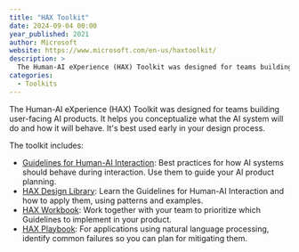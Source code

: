 ```yaml
---
title: "HAX Toolkit"
date: 2024-09-04 00:00
year_published: 2021
author: Microsoft
website: https://www.microsoft.com/en-us/haxtoolkit/
description: >
  The Human-AI eXperience (HAX) Toolkit was designed for teams building user-facing AI products. It helps you conceptualize what the AI system will do and how it will behave.
categories:
  - Toolkits
---
```


The Human-AI eXperience (HAX) Toolkit was designed for teams building user-facing AI products. It helps you conceptualize what the AI system will do and how it will behave. It's best used early in your design process. 

The toolkit includes:

- [Guidelines for Human-AI Interaction](https://www.microsoft.com/en-us/haxtoolkit/ai-guidelines/): Best practices for how AI systems should behave during interaction. Use them to guide your AI product planning.
- [HAX Design Library](https://www.microsoft.com/en-us/haxtoolkit/library/): Learn the Guidelines for Human-AI Interaction and how to apply them, using patterns and examples.
- [HAX Workbook](https://www.microsoft.com/en-us/haxtoolkit/workbook/): Work together with your team to prioritize which Guidelines to implement in your product.
- [HAX Playbook](https://www.microsoft.com/en-us/haxtoolkit/playbook/): For applications using natural language processing, identify common failures so you can plan for mitigating them.